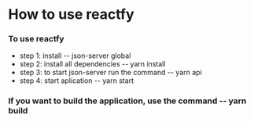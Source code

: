 # How to use reactfy

### To use reactfy
<ul>
  <li>step 1: install -- json-server global</li>
  <li>step 2: install all dependencies -- yarn install</li>
  <li>step 3: to start json-server run the command -- yarn api </li>
  <li>step 4: start aplication -- yarn start</li>
</ul>

### If you want to build the application, use the command -- yarn build
